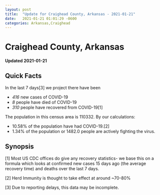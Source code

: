 ```yaml
---
layout: post
title:  "Update for Craighead County, Arkansas - 2021-01-21"
date:   2021-01-21 01:01:29 -0600
categories: Arkansas,Craighead
---
```


# Craighead County, Arkansas
#### Updated 2021-01-21

## Quick Facts

In the last 7 days[3] we project there have been
- *416* new cases of COVID-19
- *8* people have died of COVID-19
- *310* people have recovered from COVID-19[1]

The population in this census area is 110332. By our calculations:
- 10.58% of the population have had COVID-19.[2]
- 1.34% of the population or 1482.0 people are actively fighting the virus.

## Synopsis




[1] Most US CDC offices do give any recovery statistics- we base this on a formula which looks at confirmed new cases
15 days ago (the average recovery time) and deaths over the last 7 days.

[2] Herd Immunity is thought to take effect at around ~70-80%

[3] Due to reporting delays, this data may be incomplete.
 
    